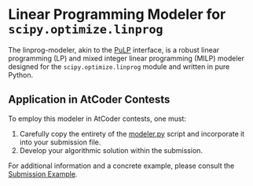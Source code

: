 # Linear Programming Modeler for `scipy.optimize.linprog`

The linprog-modeler, akin to the [PuLP](https://github.com/coin-or/pulp) interface, is a robust linear programming (LP) and mixed integer linear programming (MILP) modeler designed for the `scipy.optimize.linprog` module and written in pure Python.

## Application in AtCoder Contests

To employ this modeler in AtCoder contests, one must:

1. Carefully copy the entirety of the [modeler.py](./modeler.py) script and incorporate it into your submission file.
2. Develop your algorithmic solution within the submission.

For additional information and a concrete example, please consult the [Submission Example](https://atcoder.jp/contests/abc326/submissions/49047540).
